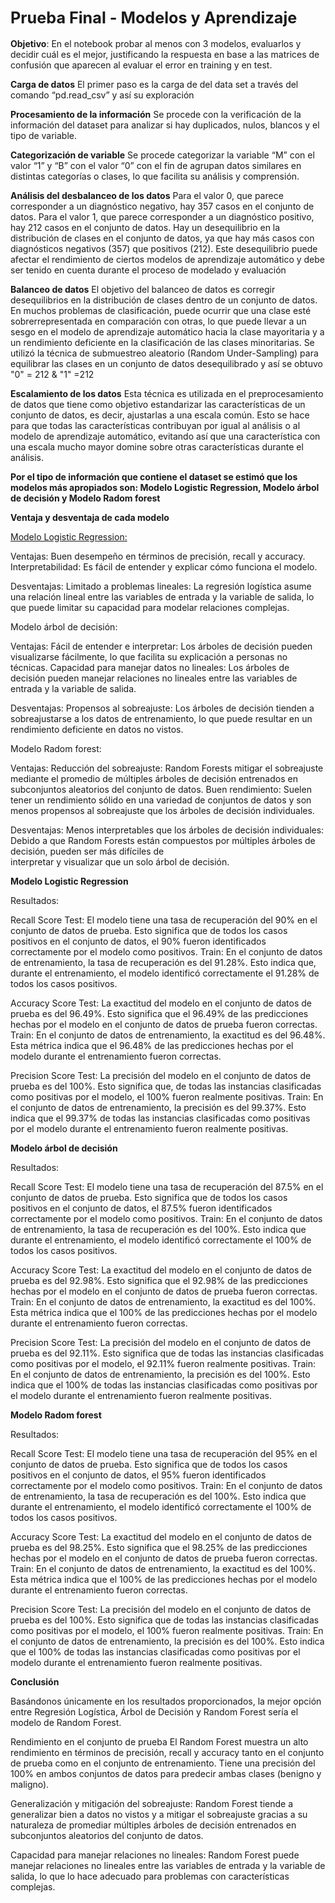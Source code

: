 ## <span style="font-size:larger;">Prueba Final - Modelos y Aprendizaje</span>


**Objetivo**: En el notebook probar al menos con 3 modelos, evaluarlos y decidir cuál es el mejor, justificando la respuesta en base a las matrices de confusión que aparecen al evaluar el error en training y en test.

**Carga de datos**
El primer paso es la carga de del data set a través del comando “pd.read_csv” y así su exploración

**Procesamiento de la información**
Se procede con la verificación de la información del dataset para analizar si hay duplicados, nulos, blancos y el tipo de variable. 

**Categorización de variable**
Se procede categorizar la variable “M” con el valor “1” y “B” con el valor “0” con el fin de agrupan datos similares en distintas categorías o clases, lo que facilita su análisis y comprensión.

**Análisis del desbalanceo de los datos**
Para el valor 0, que parece corresponder a un diagnóstico negativo, hay 357 casos en el conjunto de datos. Para el valor 1, que parece corresponder a un diagnóstico positivo, hay 212 casos en el conjunto de datos.
Hay un desequilibrio en la distribución de clases en el conjunto de datos, ya que hay más casos con diagnósticos negativos (357) que positivos (212). Este desequilibrio puede afectar el rendimiento de ciertos modelos de aprendizaje automático y debe ser tenido en cuenta durante el proceso de modelado y evaluación

**Balanceo de datos**
El objetivo del balanceo de datos es corregir desequilibrios en la distribución de clases dentro de un conjunto de datos. En muchos problemas de clasificación, puede ocurrir que una clase esté sobrerrepresentada en comparación con otras, lo que puede llevar a un sesgo en el modelo de aprendizaje automático hacia la clase mayoritaria y a un rendimiento deficiente en la clasificación de las clases minoritarias. Se utilizó la técnica de submuestreo aleatorio (Random Under-Sampling) para equilibrar las clases en un conjunto de datos desequilibrado y así se obtuvo  "0" = 212 & "1" =212

**Escalamiento de los datos**
Esta técnica es utilizada en el preprocesamiento de datos que tiene como objetivo estandarizar las características de un conjunto de datos, es decir, ajustarlas a una escala común. Esto se hace para que todas las características contribuyan por igual al análisis o al modelo de aprendizaje automático, evitando así que una característica con una escala mucho mayor domine sobre otras características durante el análisis.

**Por el tipo de información que contiene el dataset se estimó que los modelos más apropiados son: Modelo Logistic Regression, Modelo árbol de decisión y Modelo Radom forest**

**Ventaja y desventaja de cada modelo**

<u>Modelo Logistic Regression:</u>


Ventajas:
   Buen desempeño en términos de precisión, recall y accuracy.
  Interpretabilidad: Es fácil de entender y explicar cómo funciona el modelo.
  
  Desventajas:
   Limitado a problemas lineales: La regresión logística asume una relación lineal entre las variables de entrada y la variable de salida, lo que puede limitar su capacidad para 
   modelar relaciones complejas.

Modelo árbol de decisión:

    
   Ventajas:
    Fácil de entender e interpretar: Los árboles de decisión pueden visualizarse fácilmente, lo que facilita su explicación a personas no técnicas.
    Capacidad para manejar datos no lineales: Los árboles de decisión pueden manejar relaciones no lineales entre las variables de entrada y la variable de salida.
    
   Desventajas:
    Propensos al sobreajuste: Los árboles de decisión tienden a sobreajustarse a los datos de entrenamiento, lo que puede resultar en un rendimiento deficiente en datos no vistos.

Modelo Radom forest:
  
  Ventajas:
  Reducción del sobreajuste: Random Forests mitigar el sobreajuste mediante el promedio de múltiples árboles de decisión entrenados en subconjuntos aleatorios del conjunto de datos.
  Buen rendimiento: Suelen tener un rendimiento sólido en una variedad de conjuntos de datos y son menos propensos al sobreajuste que los árboles de decisión individuales.
  
  Desventajas:
  Menos interpretables que los árboles de decisión individuales: Debido a que Random Forests están compuestos por múltiples árboles de decisión, pueden ser más difíciles de       
  interpretar y visualizar que un solo árbol de decisión.


**Modelo Logistic Regression**

Resultados:

Recall Score 
Test: El modelo tiene una tasa de recuperación del 90% en el conjunto de datos de prueba. Esto significa que de todos los casos positivos en el conjunto de datos, el 90% fueron identificados correctamente por el modelo como positivos.
Train: En el conjunto de datos de entrenamiento, la tasa de recuperación es del 91.28%. Esto indica que, durante el entrenamiento, el modelo identificó correctamente el 91.28% de todos los casos positivos.

Accuracy Score
Test: La exactitud del modelo en el conjunto de datos de prueba es del 96.49%. Esto significa que el 96.49% de las predicciones hechas por el modelo en el conjunto de datos de prueba fueron correctas.
Train: En el conjunto de datos de entrenamiento, la exactitud es del 96.48%. Esta métrica indica que el 96.48% de las predicciones hechas por el modelo durante el entrenamiento fueron correctas.

Precision Score
Test: La precisión del modelo en el conjunto de datos de prueba es del 100%. Esto significa que, de todas las instancias clasificadas como positivas por el modelo, el 100% fueron realmente positivas.
Train: En el conjunto de datos de entrenamiento, la precisión es del 99.37%. Esto indica que el 99.37% de todas las instancias clasificadas como positivas por el modelo durante el entrenamiento fueron realmente positivas.

**Modelo árbol de decisión**

Resultados:

Recall Score
Test: El modelo tiene una tasa de recuperación del 87.5% en el conjunto de datos de prueba. Esto significa que de todos los casos positivos en el conjunto de datos, el 87.5% fueron identificados correctamente por el modelo como positivos.
Train: En el conjunto de datos de entrenamiento, la tasa de recuperación es del 100%. Esto indica que durante el entrenamiento, el modelo identificó correctamente el 100% de todos los casos positivos.

Accuracy Score 
Test: La exactitud del modelo en el conjunto de datos de prueba es del 92.98%. Esto significa que el 92.98% de las predicciones hechas por el modelo en el conjunto de datos de prueba fueron correctas.
Train: En el conjunto de datos de entrenamiento, la exactitud es del 100%. Esta métrica indica que el 100% de las predicciones hechas por el modelo durante el entrenamiento fueron correctas.

Precision Score 
Test: La precisión del modelo en el conjunto de datos de prueba es del 92.11%. Esto significa que de todas las instancias clasificadas como positivas por el modelo, el 92.11% fueron realmente positivas.
Train: En el conjunto de datos de entrenamiento, la precisión es del 100%. Esto indica que el 100% de todas las instancias clasificadas como positivas por el modelo durante el entrenamiento fueron realmente positivas.

**Modelo Radom forest**

Resultados:

Recall Score 
Test: El modelo tiene una tasa de recuperación del 95% en el conjunto de datos de prueba. Esto significa que de todos los casos positivos en el conjunto de datos, el 95% fueron identificados correctamente por el modelo como positivos.
Train: En el conjunto de datos de entrenamiento, la tasa de recuperación es del 100%. Esto indica que durante el entrenamiento, el modelo identificó correctamente el 100% de todos los casos positivos.

Accuracy Score 
Test: La exactitud del modelo en el conjunto de datos de prueba es del 98.25%. Esto significa que el 98.25% de las predicciones hechas por el modelo en el conjunto de datos de prueba fueron correctas.
Train: En el conjunto de datos de entrenamiento, la exactitud es del 100%. Esta métrica indica que el 100% de las predicciones hechas por el modelo durante el entrenamiento fueron correctas.

Precision Score
Test: La precisión del modelo en el conjunto de datos de prueba es del 100%. Esto significa que de todas las instancias clasificadas como positivas por el modelo, el 100% fueron realmente positivas.
Train: En el conjunto de datos de entrenamiento, la precisión es del 100%. Esto indica que el 100% de todas las instancias clasificadas como positivas por el modelo durante el entrenamiento fueron realmente positivas.

**Conclusión**

Basándonos únicamente en los resultados proporcionados, la mejor opción entre Regresión Logística, Árbol de Decisión y Random Forest sería el modelo de Random Forest. 

Rendimiento en el conjunto de prueba
El Random Forest muestra un alto rendimiento en términos de precisión, recall y accuracy tanto en el conjunto de prueba como en el conjunto de entrenamiento.
Tiene una precisión del 100% en ambos conjuntos de datos para predecir ambas clases (benigno y maligno).

Generalización y mitigación del sobreajuste:
Random Forest tiende a generalizar bien a datos no vistos y a mitigar el sobreajuste gracias a su naturaleza de promediar múltiples árboles de decisión entrenados en subconjuntos aleatorios del conjunto de datos.

Capacidad para manejar relaciones no lineales:
Random Forest puede manejar relaciones no lineales entre las variables de entrada y la variable de salida, lo que lo hace adecuado para problemas con características complejas.
